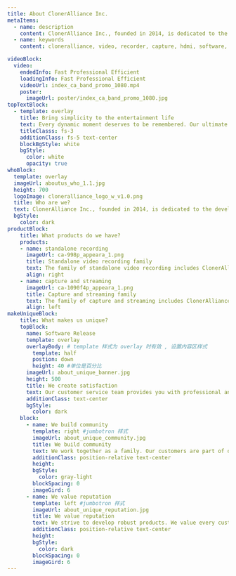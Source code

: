 ```yaml
---
title: About ClonerAlliance Inc.
metaItems:
  - name: description
    content: ClonerAlliance Inc., founded in 2014, is dedicated to the development of standalone video recorders, capture devices and software.
  - name: keywords
    content: cloneralliance, video, recorder, capture, hdmi, software, 4k, live stream

videoBlock:  
  video:
    endedInfo: Fast Professional Efficient
    loadingInfo: Fast Professional Efficient
    videoUrl: index_ca_band_promo_1080.mp4
    poster:
      imageUrl: poster/index_ca_band_promo_1080.jpg   
topTextBlock:
  - template: overlay
    title: Bring simplicity to the entertainment life
    text: Every dynamic moment deserves to be remembered. Our ultimate goal is to make sure every precious memory is permanently recorded and shared, without regrets.
    titleClasss: fs-3
    additionClass: fs-5 text-center
    blockBgStyle: white
    bgStyle:
      color: white
      opacity: true
whoBlock:
  template: overlay
  imageUrl: aboutus_who_1.1.jpg
  height: 700
  logoImage: cloneralliance_logo_w_v1.0.png
  title: Who are we?
  text: ClonerAlliance Inc., founded in 2014, is dedicated to the development of standalone video recorders and capture cards, allowing the highest quality video to be affordable to everyone.
  bgStyle:
    color: dark
productBlock:
    title: What products do we have?
    products:
    - name: standalone recording
      imageUrl: ca-998p_appeara_1.png
      title: Standalone video recording family
      text: The family of standalone video recording includes ClonerAlliance Box Pro, ClonerAlliance Box Evolve, ClonerAlliance Box Turbo and ClonerAlliance Box. All standalone video recorders can record from HDMI video devices to your USB storage devices. No need for PC!
      align: right
    - name: capture and streaming
      imageUrl: ca-1090f4p_appeara_1.png
      title: Capture and streaming family
      text: The family of capture and streaming includes ClonerAlliance Flint 4KP/4KP Plus, ClonerAlliance Chert 4KC, ClonerAlliance Flint LX, ClonerAlliance Flint LXT and ClonerAlliance Wand. These capture and streaming devices can record and stream from HDMI gaming consoles to Facebook, YouTube, Twitch, ZOOM, Skype with ultra low latency and superb compatibility.
      align: left    
makeUniqueBlock:
    title: What makes us unique?
    topBlock:
      name: Software Release
      template: overlay
      overlayBody: # template 样式为 overlay 时有效 , 设置内容区样式
        template: half
        postion: down
        height: 40 #单位是百分比  
      imageUrl: about_unique_banner.jpg
      height: 500
      title: We create satisfaction  
      text: Our customer service team provides you with professional and timely services to ensure your satisfaction.
      additionClass: text-center
      bgStyle:
        color: dark 
    block:     
      - name: We build community
        template: right #jumbotron 样式
        imageUrl: about_unique_community.jpg
        title: We build community
        text: We work together as a family. Our customers are part of our community.  
        additionClass: position-relative text-center
        height: 
        bgStyle:
          color: gray-light
        blockSpacing: 0
        imageGird: 6
      - name: We value reputation
        template: left #jumbotron 样式
        imageUrl: about_unique_reputation.jpg
        title: We value reputation
        text: We strive to develop robust products. We value every customer's comments.  
        additionClass: position-relative text-center
        height: 
        bgStyle: 
          color: dark
        blockSpacing: 0
        imageGird: 6
---
```


